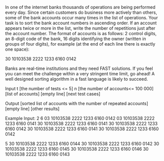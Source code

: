 In one of the internet banks thousands of operations are being performed every day. Since certain customers do business more actively than others, some of the bank accounts occur many times in the list of operations. Your task is to sort the bank account numbers in ascending order. If an account appears twice or more in the list, write the number of repetitions just after the account number. The format of accounts is as follows: 2 control digits, an 8-digit code of the bank, 16 digits identifying the owner (written in groups of four digits), for example (at the end of each line there is exactly one space):

30 10103538 2222 1233 6160 0142

Banks are real-time institutions and they need FAST solutions. If you feel you can meet the challenge within a very stringent time limit, go ahead! A well designed sorting algorithm in a fast language is likely to succeed.

Input
t [the number of tests <= 5] n [the number of accounts<= 100 000] [list of accounts] [empty line] [next test cases]

Output
[sorted list of accounts with the number of repeated accounts] [empty line] [other results]

Example
Input:
2
6
03 10103538 2222 1233 6160 0142
03 10103538 2222 1233 6160 0141
30 10103538 2222 1233 6160 0141
30 10103538 2222 1233 6160 0142
30 10103538 2222 1233 6160 0141
30 10103538 2222 1233 6160 0142

5
30 10103538 2222 1233 6160 0144
30 10103538 2222 1233 6160 0142
30 10103538 2222 1233 6160 0145
30 10103538 2222 1233 6160 0146
30 10103538 2222 1233 6160 0143